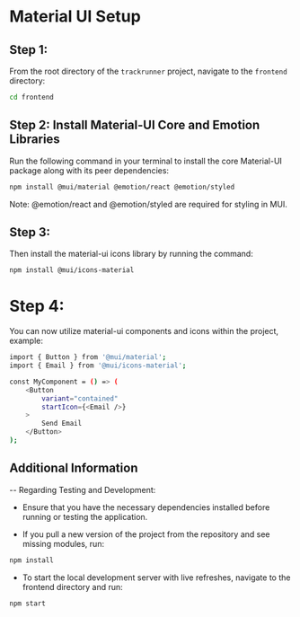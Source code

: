 # Material UI Setup

## Step 1:

From the root directory of the `trackrunner` project, navigate to the `frontend` directory:

```bash
cd frontend
```

## Step 2: Install Material-UI Core and Emotion Libraries

Run the following command in your terminal to install the core Material-UI package along with its peer dependencies:

```bash
npm install @mui/material @emotion/react @emotion/styled
```
Note: @emotion/react and @emotion/styled are required for styling in MUI. 


## Step 3:

Then install the material-ui icons library by running the command: 
```bash
npm install @mui/icons-material
```

# Step 4:

You can now utilize material-ui components and icons within the project, example:

```sh
import { Button } from '@mui/material';
import { Email } from '@mui/icons-material';

const MyComponent = () => (
    <Button
        variant="contained"
        startIcon={<Email />}
    >
        Send Email
    </Button>
);
```


## Additional Information

-- Regarding Testing and Development:

 - Ensure that you have the necessary dependencies installed before running or testing the application.

 - If you pull a new version of the project from the repository and see missing modules, run: 

```bash 
npm install
```


- To start the local development server with live refreshes, navigate to the frontend directory and run:
```bash
npm start
```